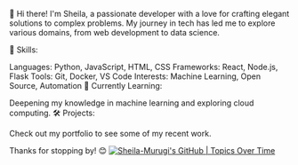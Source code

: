 👋 Hi there! I'm Sheila, a passionate developer with a love for crafting elegant solutions to complex problems. My journey in tech has led me to explore various domains, from web development to data science.

🌟 Skills:

Languages: Python, JavaScript, HTML, CSS
Frameworks: React, Node.js, Flask
Tools: Git, Docker, VS Code
Interests: Machine Learning, Open Source, Automation
🌱 Currently Learning:

Deepening my knowledge in machine learning and exploring cloud computing.
🛠️ Projects:

Check out my portfolio to see some of my recent work.


Thanks for stopping by! 😊
[![Sheila-Murugi's GitHub | Topics Over Time](https://stats.quira.sh/Sheila-Murugi/topics-over-time?theme=light)](https://quira.sh?utm_source=widgets&utm_campaign=Sheila-Murugi)
